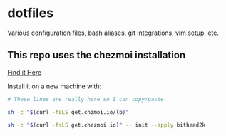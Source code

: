 # dotfiles
Various configuration files, bash aliases, git integrations, vim setup, etc.

## This repo uses the chezmoi installation 

[Find it Here](https??github.com/twpayne/chezmoi)

Install it on a new machine with:

```bash
# These lines are really here so I can copy/paste.

sh -c "$(curl -fsLS get.chzmoi.io/lb)"

sh -c "$(curl -fsLS get.chezmoi.io)" -- init --apply bithead2k

```

